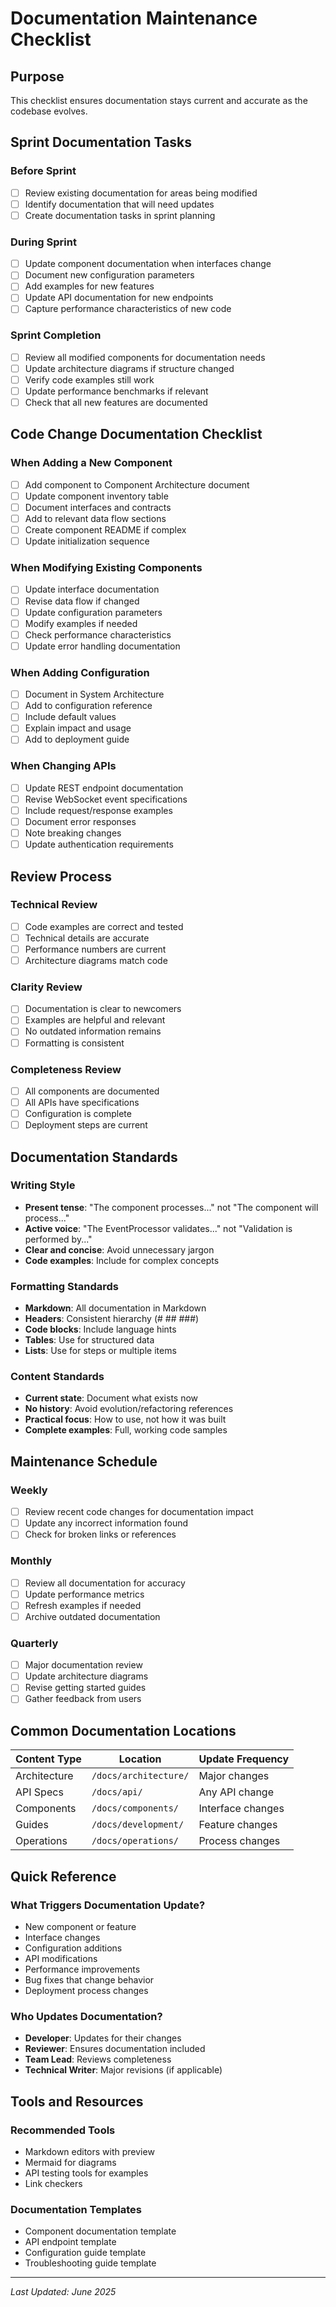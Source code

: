 # Documentation Maintenance Checklist

## Purpose

This checklist ensures documentation stays current and accurate as the codebase evolves.

## Sprint Documentation Tasks

### Before Sprint
- [ ] Review existing documentation for areas being modified
- [ ] Identify documentation that will need updates
- [ ] Create documentation tasks in sprint planning

### During Sprint
- [ ] Update component documentation when interfaces change
- [ ] Document new configuration parameters
- [ ] Add examples for new features
- [ ] Update API documentation for new endpoints
- [ ] Capture performance characteristics of new code

### Sprint Completion
- [ ] Review all modified components for documentation needs
- [ ] Update architecture diagrams if structure changed
- [ ] Verify code examples still work
- [ ] Update performance benchmarks if relevant
- [ ] Check that all new features are documented

## Code Change Documentation Checklist

### When Adding a New Component
- [ ] Add component to Component Architecture document
- [ ] Update component inventory table
- [ ] Document interfaces and contracts
- [ ] Add to relevant data flow sections
- [ ] Create component README if complex
- [ ] Update initialization sequence

### When Modifying Existing Components
- [ ] Update interface documentation
- [ ] Revise data flow if changed
- [ ] Update configuration parameters
- [ ] Modify examples if needed
- [ ] Check performance characteristics
- [ ] Update error handling documentation

### When Adding Configuration
- [ ] Document in System Architecture
- [ ] Add to configuration reference
- [ ] Include default values
- [ ] Explain impact and usage
- [ ] Add to deployment guide

### When Changing APIs
- [ ] Update REST endpoint documentation
- [ ] Revise WebSocket event specifications
- [ ] Include request/response examples
- [ ] Document error responses
- [ ] Note breaking changes
- [ ] Update authentication requirements

## Review Process

### Technical Review
- [ ] Code examples are correct and tested
- [ ] Technical details are accurate
- [ ] Performance numbers are current
- [ ] Architecture diagrams match code

### Clarity Review
- [ ] Documentation is clear to newcomers
- [ ] Examples are helpful and relevant
- [ ] No outdated information remains
- [ ] Formatting is consistent

### Completeness Review
- [ ] All components are documented
- [ ] All APIs have specifications
- [ ] Configuration is complete
- [ ] Deployment steps are current

## Documentation Standards

### Writing Style
- **Present tense**: "The component processes..." not "The component will process..."
- **Active voice**: "The EventProcessor validates..." not "Validation is performed by..."
- **Clear and concise**: Avoid unnecessary jargon
- **Code examples**: Include for complex concepts

### Formatting Standards
- **Markdown**: All documentation in Markdown
- **Headers**: Consistent hierarchy (# ## ###)
- **Code blocks**: Include language hints
- **Tables**: Use for structured data
- **Lists**: Use for steps or multiple items

### Content Standards
- **Current state**: Document what exists now
- **No history**: Avoid evolution/refactoring references
- **Practical focus**: How to use, not how it was built
- **Complete examples**: Full, working code samples

## Maintenance Schedule

### Weekly
- [ ] Review recent code changes for documentation impact
- [ ] Update any incorrect information found
- [ ] Check for broken links or references

### Monthly
- [ ] Review all documentation for accuracy
- [ ] Update performance metrics
- [ ] Refresh examples if needed
- [ ] Archive outdated documentation

### Quarterly
- [ ] Major documentation review
- [ ] Update architecture diagrams
- [ ] Revise getting started guides
- [ ] Gather feedback from users

## Common Documentation Locations

| Content Type | Location | Update Frequency |
|-------------|----------|------------------|
| Architecture | `/docs/architecture/` | Major changes |
| API Specs | `/docs/api/` | Any API change |
| Components | `/docs/components/` | Interface changes |
| Guides | `/docs/development/` | Feature changes |
| Operations | `/docs/operations/` | Process changes |

## Quick Reference

### What Triggers Documentation Update?
- New component or feature
- Interface changes
- Configuration additions
- API modifications
- Performance improvements
- Bug fixes that change behavior
- Deployment process changes

### Who Updates Documentation?
- **Developer**: Updates for their changes
- **Reviewer**: Ensures documentation included
- **Team Lead**: Reviews completeness
- **Technical Writer**: Major revisions (if applicable)

## Tools and Resources

### Recommended Tools
- Markdown editors with preview
- Mermaid for diagrams
- API testing tools for examples
- Link checkers

### Documentation Templates
- Component documentation template
- API endpoint template
- Configuration guide template
- Troubleshooting guide template

---
*Last Updated: June 2025*